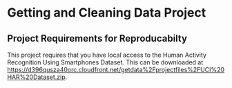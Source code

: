 # Getting and Cleaning Data Project
## Project Requirements for Reproducabilty
This project requires that you have local access to the Human Activity Recognition Using Smartphones Dataset. This can be downloaded at https://d396qusza40orc.cloudfront.net/getdata%2Fprojectfiles%2FUCI%20HAR%20Dataset.zip.